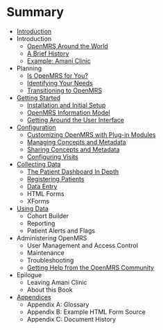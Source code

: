 # Summary

* [Introduction](README.md)
* Introduction
    * [OpenMRS Around the World](openmrs-around-the-world.md)
    * [A Brief History](a-brief-history.md)
    * [Example: Amani Clinic](example-amani-clinic.md)
* Planning
    * [Is OpenMRS for You?](is-openmrs-for-you.md)
    * [Identifying Your Needs](identifying-your-needs.md)
    * [Transitioning to OpenMRS](transitioning-to-openmrs.md)
* [Getting Started](getting-started.md)
    * [Installation and Initial Setup](installation-and-initial-setup.md)
    * [OpenMRS Information Model](openmrs-information-model.md)
    * [Getting Around the User Interface](getting-around-the-user-interface.md)
* [Configuration](configuration.md)
    * [Customizing OpenMRS with Plug-in Modules](customizing-openmrs-with-plug-in-modules.md)
    * [Managing Concepts and Metadata](managing-concepts-and-metadata.md)
    * [Sharing Concepts and Metadata](sharing-concepts-and-metadata.md)
    * [Configuring Visits](configuring-visits.md)
* [Collecting Data](collecting-data.md)
    * [The Patient Dashboard In Depth](the-patient-dashboard-in-depth.md)
    * [Registering Patients](registering-patients.md)
    * [Data Entry](data-entry.md)
    * HTML Forms
    * XForms
* [Using Data](using-data.md)
    * Cohort Builder
    * Reporting
    * Patient Alerts and Flags
* Administering OpenMRS
    * User Management and Access Control
    * Maintenance
    * Troubleshooting
    * [Getting Help from the OpenMRS Community](getting-help-from-the-openmrs-community.md)
* Epilogue
    * Leaving Amani Clinic
    * About this Book
* [Appendices](appendices.md)
    * Appendix A: Glossary
    * Appendix B: Example HTML Form Source
    * Appendix C: Document History

